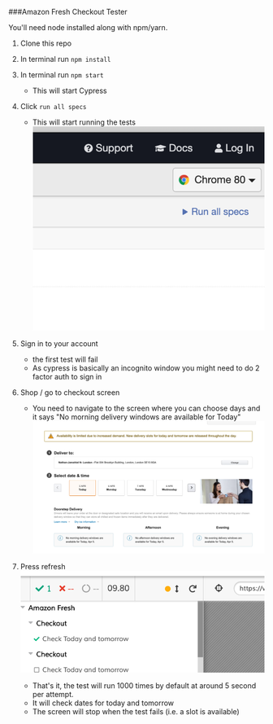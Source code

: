 ###Amazon Fresh Checkout Tester

You'll need node installed along with npm/yarn.

1. Clone this repo

2. In terminal run `npm install`

3. In terminal run `npm start`
    - This will start Cypress

4. Click `run all specs`
    - This will start running the tests
    ![Run Specs](/images/run-specs.png "Run Specs")

5. Sign in to your account
    - the first test will fail
    - As cypress is basically an incognito window you might need to do 2 factor auth to sign in
    
6. Shop / go to checkout screen
    - You need to navigate to the screen where you can choose days and it says "No morning delivery windows are available for Today"
    ![Checkout](/images/checkout.png "Checkout")

7. Press refresh
    ![Refresh](/images/refresh.png "Refresh")
    - That's it, the test will run 1000 times by default at around 5 second per attempt.
    - It will check dates for today and tomorrow
    - The screen will stop when the test fails (i.e. a slot is available)
